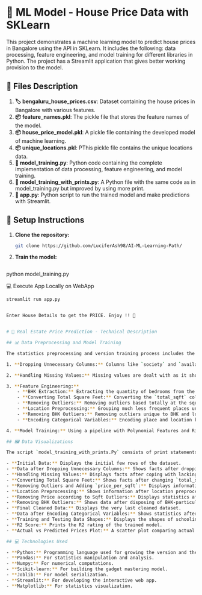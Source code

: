 # 🏡 ML Model - House Price Data with SKLearn

This project demonstrates a machine learning model to predict house prices in Bangalore using the API in SKLearn. It includes the following: data processing, feature engineering, and model training for different libraries in Python. The project has a Streamlit application that gives better working provision to the model.

## 📂 Files Description

1. **🏷 bengaluru_house_prices.csv**: Dataset containing the house prices in Bangalore with various features.
2. **📦 feature_names.pkl**: The pickle file that stores the feature names of the model.
3. **📦 house_price_model.pkl**: A pickle file containing the developed model of machine learning.
4. **📦 unique_locations.pkl**: PThis pickle file contains the unique locations data.
5. **🐍 model_training.py**: Python code containing the complete implementation of data processing, feature engineering, and model training.
6. **🐍 model_training_with_prints.py**: A Python file with the same code as in model_training.py but improved by using more print.
7. **🐍 app.py**: Python script to run the trained model and make predictions with Streamlit.

## 🚀 Setup Instructions

1. **Clone the repository:**
   ```bash
   git clone https://github.com/LuciferAsh98/AI-ML-Learning-Path/


2. **Train the model:**
   ```bash
python model_training.py



💻 Execute App Locally on WebApp

```bash
streamlit run app.py


Enter House Details to get the PRICE. Enjoy !! 🎉


# 🏡 Real Estate Price Prediction - Technical Description

## 📊 Data Preprocessing and Model Training

The statistics preprocessing and version training process includes the subsequent steps:

1. **Dropping Unnecessary Columns:** Columns like `society` and `availability` are dropped as they do now not contribute to the rate prediction.

2. **Handling Missing Values:** Missing values are dealt with as it should be to ensure the facts is smooth for education.

3. **Feature Engineering:**
    - **BHK Extraction:** Extracting the quantity of bedrooms from the `size` column.
    - **Converting Total Square Feet:** Converting the `total_sqft` column to numerical values.
    - **Removing Outliers:** Removing outliers based totally at the square ft in keeping with BHK and charge in keeping with square toes.
    - **Location Preprocessing:** Grouping much less frequent places under `different`.
    - **Removing BHK Outliers:** Removing outliers unique to BHK and location.
    - **Encoding Categorical Variables:** Encoding place and location kind columns the usage of one-hot encoding.

4. **Model Training:** Using a pipeline with Polynomial Features and Ridge Regression to train the version.

## 🖼 Data Visualizations

The script `model_training_with_prints.Py` consists of print statements and visualizations for better know-how:

- **Initial Data:** Displays the initial few rows of the dataset.
- **Data after Dropping Unnecessary Columns:** Shows facts after dropping columns.
- **Handling Missing Values:** Displays facts after coping with lacking values and adding BHK.
- **Converting Total Square Feet:** Shows facts after changing `total_sqft` to numerical values.
- **Removing Outliers and Adding `price_per_sqft`:** Displays information after outlier elimination and including `price_per_sqft`.
- **Location Preprocessing:** Shows information after location preprocessing.
- **Removing Price according to Sqft Outliers:** Displays statistics after putting off outliers based on fee in step with square ft.
- **Removing BHK Outliers:** Shows data after disposing of BHK-particular outliers.
- **Final Cleaned Data:** Displays the very last cleaned dataset.
- **Data after Encoding Categorical Variables:** Shows statistics after encoding categorical variables.
- **Training and Testing Data Shapes:** Displays the shapes of schooling and checking out datasets.
- **R2 Score:** Prints the R2 rating of the trained model.
- **Actual vs Predicted Prices Plot:** A scatter plot comparing actual vs expected charges.

## 💻 Technologies Used

- **Python:** Programming language used for growing the version and the app.
- **Pandas:** For statistics manipulation and analysis.
- **Numpy:** For numerical computations.
- **Scikit-learn:** For building the gadget mastering model.
- **Joblib:** For model serialization.
- **Streamlit:** For developing the interactive web app.
- **Matplotlib:** For statistics visualization.